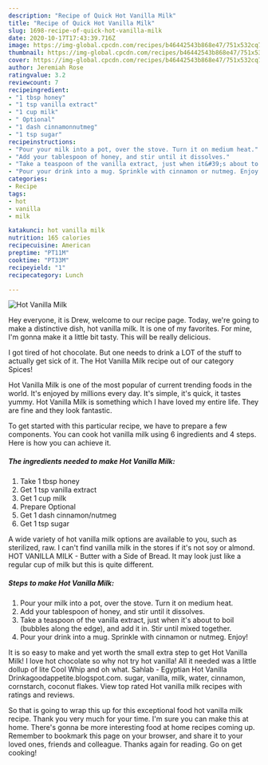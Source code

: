 ```yaml
---
description: "Recipe of Quick Hot Vanilla Milk"
title: "Recipe of Quick Hot Vanilla Milk"
slug: 1698-recipe-of-quick-hot-vanilla-milk
date: 2020-10-17T17:43:39.716Z
image: https://img-global.cpcdn.com/recipes/b46442543b868e47/751x532cq70/hot-vanilla-milk-recipe-main-photo.jpg
thumbnail: https://img-global.cpcdn.com/recipes/b46442543b868e47/751x532cq70/hot-vanilla-milk-recipe-main-photo.jpg
cover: https://img-global.cpcdn.com/recipes/b46442543b868e47/751x532cq70/hot-vanilla-milk-recipe-main-photo.jpg
author: Jeremiah Rose
ratingvalue: 3.2
reviewcount: 7
recipeingredient:
- "1 tbsp honey"
- "1 tsp vanilla extract"
- "1 cup milk"
- " Optional"
- "1 dash cinnamonnutmeg"
- "1 tsp sugar"
recipeinstructions:
- "Pour your milk into a pot, over the stove. Turn it on medium heat."
- "Add your tablespoon of honey, and stir until it dissolves."
- "Take a teaspoon of the vanilla extract, just when it&#39;s about to boil (bubbles along the edge), and add it in. Stir until mixed together."
- "Pour your drink into a mug. Sprinkle with cinnamon or nutmeg. Enjoy!"
categories:
- Recipe
tags:
- hot
- vanilla
- milk

katakunci: hot vanilla milk 
nutrition: 165 calories
recipecuisine: American
preptime: "PT11M"
cooktime: "PT33M"
recipeyield: "1"
recipecategory: Lunch

---
```



![Hot Vanilla Milk](https://img-global.cpcdn.com/recipes/b46442543b868e47/751x532cq70/hot-vanilla-milk-recipe-main-photo.jpg)

Hey everyone, it is Drew, welcome to our recipe page. Today, we're going to make a distinctive dish, hot vanilla milk. It is one of my favorites. For mine, I'm gonna make it a little bit tasty. This will be really delicious.

I got tired of hot chocolate. But one needs to drink a LOT of the stuff to actually get sick of it. The Hot Vanilla Milk recipe out of our category Spices!

Hot Vanilla Milk is one of the most popular of current trending foods in the world. It's enjoyed by millions every day. It's simple, it's quick, it tastes yummy. Hot Vanilla Milk is something which I have loved my entire life. They are fine and they look fantastic.


To get started with this particular recipe, we have to prepare a few components. You can cook hot vanilla milk using 6 ingredients and 4 steps. Here is how you can achieve it.

<!--inarticleads1-->

##### The ingredients needed to make Hot Vanilla Milk:

1. Take 1 tbsp honey
1. Get 1 tsp vanilla extract
1. Get 1 cup milk
1. Prepare  Optional
1. Get 1 dash cinnamon/nutmeg
1. Get 1 tsp sugar


A wide variety of hot vanilla milk options are available to you, such as sterilized, raw. I can&#39;t find vanilla milk in the stores if it&#39;s not soy or almond. HOT VANILLA MILK - Butter with a Side of Bread. It may look just like a regular cup of milk but this is quite different. 

<!--inarticleads2-->

##### Steps to make Hot Vanilla Milk:

1. Pour your milk into a pot, over the stove. Turn it on medium heat.
1. Add your tablespoon of honey, and stir until it dissolves.
1. Take a teaspoon of the vanilla extract, just when it&#39;s about to boil (bubbles along the edge), and add it in. Stir until mixed together.
1. Pour your drink into a mug. Sprinkle with cinnamon or nutmeg. Enjoy!


It is so easy to make and yet worth the small extra step to get Hot Vanilla Milk! I love hot chocolate so why not try hot vanilla! All it needed was a little dollup of lite Cool Whip and oh what. Sahlab - Egyptian Hot Vanilla Drinkagoodappetite.blogspot.com. sugar, vanilla, milk, water, cinnamon, cornstarch, coconut flakes. View top rated Hot vanilla milk recipes with ratings and reviews. 

So that is going to wrap this up for this exceptional food hot vanilla milk recipe. Thank you very much for your time. I'm sure you can make this at home. There's gonna be more interesting food at home recipes coming up. Remember to bookmark this page on your browser, and share it to your loved ones, friends and colleague. Thanks again for reading. Go on get cooking!
